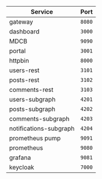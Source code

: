 | Service                |  Port  |
|------------------------|:------:|
| gateway                | `8080` |
| dashboard              | `3000` |
| MDCB                   | `9090` |
| portal                 | `3001` |
| httpbin                | `8000` |
| users-rest             | `3101` |
| posts-rest             | `3102` |
| comments-rest          | `3103` |
| users-subgraph         | `4201` |
| posts-subgraph         | `4202` |
| comments-subgraph      | `4203` |
| notifications-subgraph | `4204` |
| prometheus pump        | `9091` |
| prometheus             | `9080` |
| grafana                | `9081` |
| keycloak               | `7000` |
